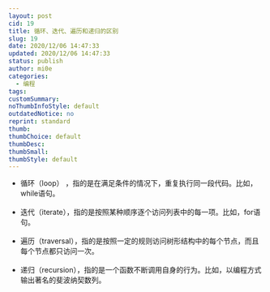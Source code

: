 ```yaml
---
layout: post
cid: 19
title: 循环、迭代、遍历和递归的区别
slug: 19
date: 2020/12/06 14:47:33
updated: 2020/12/06 14:47:33
status: publish
author: mi0e
categories: 
  - 编程
tags: 
customSummary: 
noThumbInfoStyle: default
outdatedNotice: no
reprint: standard
thumb: 
thumbChoice: default
thumbDesc: 
thumbSmall: 
thumbStyle: default
---
```



<ul>
<li> 循环（loop） ，指的是在满足条件的情况下，重复执行同一段代码。比如，while语句。</li><br>
<li>迭代（iterate），指的是按照某种顺序逐个访问列表中的每一项。比如，for语句。</li><br>
<li>遍历（traversal），指的是按照一定的规则访问树形结构中的每个节点，而且每个节点都只访问一次。</li><br>
<li>递归（recursion），指的是一个函数不断调用自身的行为。比如，以编程方式输出著名的斐波纳契数列。</li><br>
</ul>